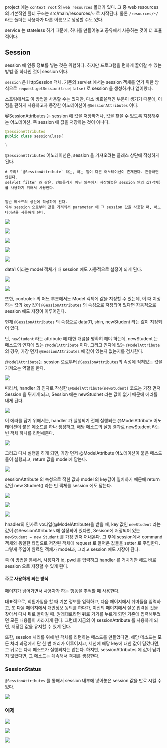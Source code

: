 project 에는 `context root` 와 `web resources` 폴더가 있다.
그 중 web resources 의 기본적인 폴더 구조는 src/main/resources/~ 로 시작된다.
물론 `/resources/~/` 라는 폴더는 사용자가 다른 이름으로 생성할 수도 있다.

service 는 stateless 하기 때문에, 하나를 만들어놓고 공유해서 사용하는 것이 더 효율적이다.


## Session

session 에 인증 정보를 넣는 것은 위험하다. 하지만 프로그램을 편하게 끌어갈 수 있는 방법 중 하나인 것이 session 이다.

`session` 은 HttpSession 객체.
기존의 servlet 에서는 session 객체를 얻기 위한 방식으로 `request.getSession(true|false)` 로 session 을 생성하거나 얻어왔다.

스프링에서도 이 방법을 사용할 수는 있지만, 다소 비효율적인 부분이 생기기 때문에, 이 점을 편하게 사용하고자 등장한 어노테이션이 `@SessionAttributes` 이다.

@SessionAttributes 는 session 에 값을 저장하거나, 값을 찾을 수 있도록 지정해주는 어노테이션.
즉 session 에 값을 저장하는 것이 아니다.

``` java
@SessionAttributes
public class sessionClass{

}
```
`@SessionAttributes` 어노테이션은, session 을 가져오려는 클래스 상단에 작성하게 된다.


	# 주의! `@SessionAttribute` 라는, 하는 일이 다른 어노테이션이 존재한다. 혼동하면 안된다.
    selvlet filter 와 같은, 컨트롤러가 아닌 외부에서 저장해놓은 session 안의 값(객체)를 사용하기 위해서 사용한다.
    
    
    일반 메소드의 상단에 작성하게 된다.
    외부 session 으로부터 값을 가져와서 parameter 에 그 session 값을 사용할 때, 어노테이션을 사용하게 된다.
    
    
![](https://velog.velcdn.com/images/aristia/post/599671e4-81c1-4b60-9628-333fe70a1e8f/image.png)

![](https://velog.velcdn.com/images/aristia/post/b807aace-734a-4966-8ef8-3ca5e63800bd/image.png)

![](https://velog.velcdn.com/images/aristia/post/58e0c594-68cc-47b7-833b-c954ae177946/image.png)

![](https://velog.velcdn.com/images/aristia/post/0e6d5e8e-27d4-4ae3-8d8f-3ba91fa96e81/image.png)

![](https://velog.velcdn.com/images/aristia/post/0a89b81e-df3a-4258-a720-83038c19e521/image.png)


data1 이라는 model 객체가 내 session 에도 자동적으로 설정이 되게 된다.

![](https://velog.velcdn.com/images/aristia/post/a1481390-691d-4b01-a550-9bf2d471ff42/image.png)


![](https://velog.velcdn.com/images/aristia/post/780a6556-73ec-4411-9fdf-62c333543092/image.png)

또한, controlelr 의 어느 부분에서든 Model 객체에 값을 지정할 수 있는데, 이 때 지정하는 값의 key 값이 `@SessionAttributes` 의 속성으로 저장되어 있다면 자동적으로 session 에도 저장이 이루어진다.

현재 `@SessionAttributes` 의 속성으로 data01, shin, newStudent 라는 값이 지정되어 있다.

단, `newStudent` 라는 attribute 에 대한 개념을 명확히 해야 하는데, newStudent 는 메소드의 인자에 있는 `@ModelAttribute` 이다. 그리고 인자에 있는 `@ModelAttribute` 의 경우, 가장 먼저 `@SessionAttributes` 에 값이 있는지 없는지를 검사한다.

`@ModelAttribute`는 session 으로부터 `@SessionAttributes`의 속성에 적혀있는 값을 가져오는 역할을 한다.

![](https://velog.velcdn.com/images/aristia/post/1c2c4942-dc93-42ff-9bad-5ca608a65a78/image.png)

따라서, handler 의 인자로 작성한 `@ModelAttribute(newStudent)` 코드는 가장 먼저 Session 을 뒤지게 되고, Session 에는 newStudnet 라는 값이 없기 때문에 에러를 내게 된다.

![](https://velog.velcdn.com/images/aristia/post/e912e4da-eaa0-4775-be53-e4813ccdb31c/image.png)

이 에러를 잡기 위해서는, handler 가 실행되기 전에 실행되는 @ModelAttribute 어노테이션이 붙은 메소드를 하나 생성하고, 해당 메소드의 실행 결과로 newStudent 라는 빈 객체 하나를 리턴해준다.

![](https://velog.velcdn.com/images/aristia/post/70c1932f-3777-4a45-86d1-225a8fc83be6/image.png)


그리고 다시 실행을 하게 되면, 가장 먼저 @ModelAttribute 어노테이션이 붙은 메소드들이 실행되고, return 값을 model에 담는다.

![](https://velog.velcdn.com/images/aristia/post/5d8c62ee-4c92-4da8-b0a5-11df2c868a8e/image.png)

sessionAttribute 의 속성으로 적힌 값과 model 의 key값이 일치하기 때문에 return 값인 new Studnet() 라는 빈 객체를 session 에도 담는다.

![](https://velog.velcdn.com/images/aristia/post/115c1c1c-38cc-44ca-87a8-adf298585e75/image.png)

![](https://velog.velcdn.com/images/aristia/post/e2e83f84-e301-45d6-ad0f-bdf9c8a3624d/image.png)

![](https://velog.velcdn.com/images/aristia/post/8efb957d-e956-4f34-999e-f708d316e3e8/image.png)

hnadler의 인자로 vo타입(@ModelAttribute)을 받을 때,
key 값인 `newStudent` 라는 값이 @SessionAttributes 에 설정되어 있다면,
Sesison에 저장되어 있는 `newStudent = new Student` 를 가장 먼저 꺼내온다. 
그 후에 session에서 command 객체와 동일한 타입으로 저장된 객체에 request 로 들어온 값들을 setter 로 주입한다.
그렇게 주입이 완료된 객체가 model과, 그리고 session 에도 저장이 된다.

즉 이 방법을 통해서, 사용자가 id, pwd 를 입력하고 handler 를 거치기만 해도 바로 session 으로 저장할 수 있게 된다.

#### 주로 사용하게 되는 방식

페이지가 넘어가면서 사용자가 하는 행동을 추적할 때 사용한다.

대표적으로, 회원가입을 할 때 기본 정보를 입력하고, 다음 페이지에서 취미들을 입력하고, 또 다음 페이지에서 개인정보 동의를 하다가, 이전의 페이지에서 잘못 입력된 것을 찾아서 다시 뒤로 돌아갈 때.
원래대로라면 뒤로 가기를 누르게 되면 기존에 입력해두었던 모든 내용들이 사라지게 된다.
그런데 지금의 이 sessionAttribute 를 사용하게 되면, 저장된 값을 유지할 수 있게 된다.

또한, session 처리를 위해 빈 객체를 리턴하는 메소드를 만들었다면, 해당 메소드는 모든 처리 과정에서 단 한 번 처리가 이루어지고, 세션에 해당 key에 대한 값이 담겼다면, 그 뒤로는 다시 메소드가 실행되지는 않는다.
하지만, sessionAttributes 에 값이 담기지 않았다면, 그 메소드는 계속해서 객체를 생성한다.


### SessionStatus

`@SessionAttributes` 를 통해서 session 내부에 넣어놓은 session 값을 만료 시킬 수 있다.

![](https://velog.velcdn.com/images/aristia/post/c67bc461-58c1-4520-84cb-ee87f486bc7d/image.png)


### 예제

![](https://velog.velcdn.com/images/aristia/post/c19b5984-19d9-45c6-8927-e6e0191a6542/image.png)

![](https://velog.velcdn.com/images/aristia/post/d8053e9f-abc2-4a69-a974-48ba1d5ffaa9/image.png)

![](https://velog.velcdn.com/images/aristia/post/98692a21-6b98-41da-9f17-82664ff8e7a7/image.png)





